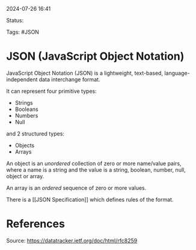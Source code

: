 2024-07-26 16:41

Status:

Tags: #JSON 

# JSON (JavaScript Object Notation)

JavaScript Object Notation (JSON) is a lightweight, text-based, language-independent data interchange format. 

It can represent four primitive types:
- Strings
- Booleans
- Numbers
- Null

and 2 structured types:
- Objects
- Arrays

An object is an *unordered* collection of zero or more name/value pairs, where a name is a string and the value is a string, boolean, number, null, object or array.

An array is an *ordered* sequence of zero or more values.

There is a [[JSON Specification]] which defines rules of the format.
# References
Source: https://datatracker.ietf.org/doc/html/rfc8259
